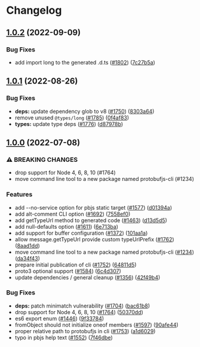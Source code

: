# Changelog

## [1.0.2](https://github.com/protobufjs/protobuf.js/compare/protobufjs-cli-v1.0.1...protobufjs-cli-v1.0.2) (2022-09-09)


### Bug Fixes

* add import long to the generated .d.ts ([#1802](https://github.com/protobufjs/protobuf.js/issues/1802)) ([7c27b5a](https://github.com/protobufjs/protobuf.js/commit/7c27b5ad5d161c9f3711aa053ca704f8e1224e90))

## [1.0.1](https://github.com/protobufjs/protobuf.js/compare/protobufjs-cli-v1.0.0...protobufjs-cli-v1.0.1) (2022-08-26)


### Bug Fixes

* **deps:** update dependency glob to v8 ([#1750](https://github.com/protobufjs/protobuf.js/issues/1750)) ([8303a64](https://github.com/protobufjs/protobuf.js/commit/8303a648bc12dcea5aa8e7efa042de39011857f9))
* remove unused `@types/long` ([#1785](https://github.com/protobufjs/protobuf.js/issues/1785)) ([0f4af83](https://github.com/protobufjs/protobuf.js/commit/0f4af83e4ed3cef1ec035c2833e0b06cab0bd87f))
* **types:** update type deps ([#1776](https://github.com/protobufjs/protobuf.js/issues/1776)) ([d87978b](https://github.com/protobufjs/protobuf.js/commit/d87978b8eb2a176676c58379a89206b94a6d926a))

## [1.0.0](https://github.com/protobufjs/protobuf.js/compare/protobufjs-cli-v0.1.0...protobufjs-cli-v1.0.0) (2022-07-08)


### ⚠ BREAKING CHANGES

* drop support for Node 4, 6, 8, 10 (#1764)
* move command line tool to a new package named protobufjs-cli (#1234)

### Features

* add --no-service option for pbjs static target ([#1577](https://github.com/protobufjs/protobuf.js/issues/1577)) ([d01394a](https://github.com/protobufjs/protobuf.js/commit/d01394a1463062824c066b653aad53c449752202))
* add alt-comment CLI option ([#1692](https://github.com/protobufjs/protobuf.js/issues/1692)) ([7558ef0](https://github.com/protobufjs/protobuf.js/commit/7558ef0f93177978272f68f1710144a26b63e525))
* add getTypeUrl method to generated code ([#1463](https://github.com/protobufjs/protobuf.js/issues/1463)) ([d13d5d5](https://github.com/protobufjs/protobuf.js/commit/d13d5d5688052e366aa2e9169f50dfca376b32cf))
* add null-defaults option ([#1611](https://github.com/protobufjs/protobuf.js/issues/1611)) ([6e713ba](https://github.com/protobufjs/protobuf.js/commit/6e713baf54bd987ae52cbf92a4f2742c70201dc0))
* add support for buffer configuration ([#1372](https://github.com/protobufjs/protobuf.js/issues/1372)) ([101aa1a](https://github.com/protobufjs/protobuf.js/commit/101aa1a4f148516fdc83a74f54a229f06e24a5de))
* allow message.getTypeUrl provide custom typeUrlPrefix ([#1762](https://github.com/protobufjs/protobuf.js/issues/1762)) ([8aad1dd](https://github.com/protobufjs/protobuf.js/commit/8aad1dd994b1fc1f23bd71adf3a81b7a5616b210))
* move command line tool to a new package named protobufjs-cli ([#1234](https://github.com/protobufjs/protobuf.js/issues/1234)) ([da34f43](https://github.com/protobufjs/protobuf.js/commit/da34f43ccd51ad97017e139f137521782f5ef119))
* prepare initial publication of cli ([#1752](https://github.com/protobufjs/protobuf.js/issues/1752)) ([64811d5](https://github.com/protobufjs/protobuf.js/commit/64811d5878c31e4a86a39da5fec6aea35da22fcd))
* proto3 optional support ([#1584](https://github.com/protobufjs/protobuf.js/issues/1584)) ([6c4d307](https://github.com/protobufjs/protobuf.js/commit/6c4d30716a9a756dcdc21d64f9c9d069315fc5b1))
* update dependencies / general cleanup ([#1356](https://github.com/protobufjs/protobuf.js/issues/1356)) ([42f49b4](https://github.com/protobufjs/protobuf.js/commit/42f49b43f692c24c2bc1ae081b4d1ad9fa173cd7))


### Bug Fixes

* **deps:** patch minimatch vulnerability ([#1704](https://github.com/protobufjs/protobuf.js/issues/1704)) ([bac61b8](https://github.com/protobufjs/protobuf.js/commit/bac61b8c2757804bbb9c5fa0f8bc6a7bcf0bb374))
* drop support for Node 4, 6, 8, 10 ([#1764](https://github.com/protobufjs/protobuf.js/issues/1764)) ([50370dd](https://github.com/protobufjs/protobuf.js/commit/50370dd7747a0986e83ddbe51c54b97033af5ead))
* es6 export enum ([#1446](https://github.com/protobufjs/protobuf.js/issues/1446)) ([9f33784](https://github.com/protobufjs/protobuf.js/commit/9f33784350b1efc2e774bbfc087cbd2c47828748))
* fromObject should not initialize oneof members ([#1597](https://github.com/protobufjs/protobuf.js/issues/1597)) ([90afe44](https://github.com/protobufjs/protobuf.js/commit/90afe4412de8070b0c0681e5905a6e0213072a85))
* proper relative path to protobufjs in cli ([#1753](https://github.com/protobufjs/protobuf.js/issues/1753)) ([a1d6029](https://github.com/protobufjs/protobuf.js/commit/a1d60292ecb22fcf89c493c562ae07ab10ef49c9))
* typo in pbjs help text ([#1552](https://github.com/protobufjs/protobuf.js/issues/1552)) ([7f46dbe](https://github.com/protobufjs/protobuf.js/commit/7f46dbeb538a6277035a896e1ab5e1a070e28681))
